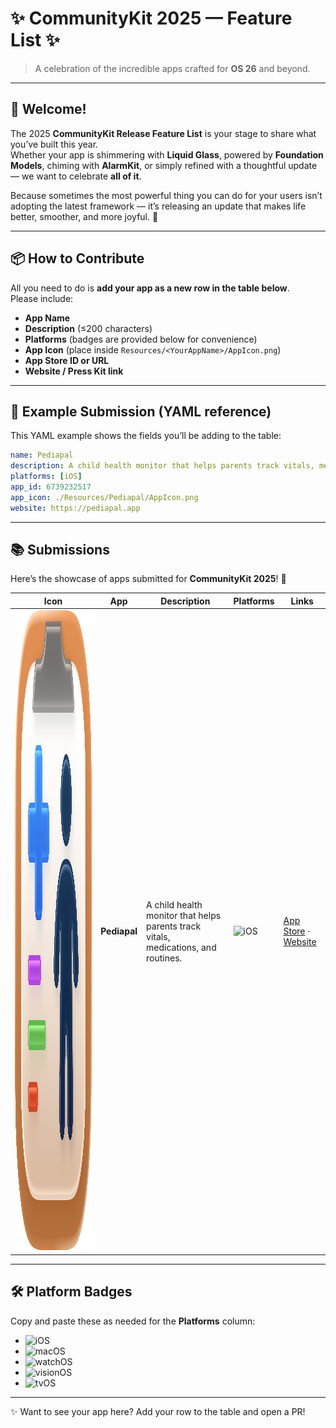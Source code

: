 # ✨ CommunityKit 2025 — Feature List ✨
> A celebration of the incredible apps crafted for **OS 26** and beyond.  

---

## 🎉 Welcome!
The 2025 **CommunityKit Release Feature List** is your stage to share what you’ve built this year.  
Whether your app is shimmering with **Liquid Glass**, powered by **Foundation Models**, chiming with **AlarmKit**, or simply refined with a thoughtful update — we want to celebrate **all of it**.  

Because sometimes the most powerful thing you can do for your users isn’t adopting the latest framework — it’s releasing an update that makes life better, smoother, and more joyful. 🌱  

---

## 📦 How to Contribute
All you need to do is **add your app as a new row in the table below**.  
Please include:  

- **App Name**  
- **Description** (≤200 characters)  
- **Platforms** (badges are provided below for convenience)  
- **App Icon** (place inside `Resources/<YourAppName>/AppIcon.png`)  
- **App Store ID or URL**  
- **Website / Press Kit link**  

---

## 📝 Example Submission (YAML reference)
This YAML example shows the fields you’ll be adding to the table:  

```yaml
name: Pediapal
description: A child health monitor that helps parents track vitals, medications, and routines.
platforms: [iOS]
app_id: 6739232517
app_icon: ./Resources/Pediapal/AppIcon.png
website: https://pediapal.app
```

---

## 📚 Submissions
Here’s the showcase of apps submitted for **CommunityKit 2025**! 🎉  

| Icon | App | Description | Platforms | Links |
|------|-----|-------------|-----------|-------|
| <img src="./Resources/Pediapal/pediapal.png" width="1024" height="1024"> | **Pediapal** | A child health monitor that helps parents track vitals, medications, and routines. | ![iOS](https://img.shields.io/badge/iOS-blue?logo=apple&logoColor=white) | [App Store](https://apps.apple.com/app/id6739232517) · [Website](https://pediapal.app) |

---

## 🛠 Platform Badges
Copy and paste these as needed for the **Platforms** column:  

- ![iOS](https://img.shields.io/badge/iOS-blue?logo=apple&logoColor=white)  
- ![macOS](https://img.shields.io/badge/macOS-black?logo=apple&logoColor=white)  
- ![watchOS](https://img.shields.io/badge/watchOS-green?logo=apple&logoColor=white)  
- ![visionOS](https://img.shields.io/badge/visionOS-purple?logo=apple&logoColor=white)
- ![tvOS](https://img.shields.io/badge/tvOS-pink?logo=apple&logoColor=white)  

---

✨ Want to see your app here? Add your row to the table and open a PR!  
